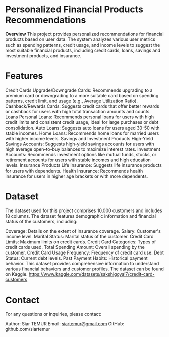 # Personalized Financial Products Recommendations
**Overview**
This project provides personalized recommendations for financial products based on user data. The system analyzes various user metrics such as spending patterns, credit usage, and income levels to suggest the most suitable financial products, including credit cards, loans, savings and investment products, and insurance.

# Features
Credit Cards
Upgrade/Downgrade Cards: Recommends upgrading to a premium card or downgrading to a more suitable card based on spending patterns, credit limit, and usage (e.g., Average Utilization Ratio).
Cashback/Rewards Cards: Suggests credit cards that offer better rewards or cashback for users with high total transaction amounts and counts.
Loans
Personal Loans: Recommends personal loans for users with high credit limits and consistent credit usage, ideal for large purchases or debt consolidation.
Auto Loans: Suggests auto loans for users aged 30-50 with stable incomes.
Home Loans: Recommends home loans for married users with higher income levels.
Savings and Investment Products
High-Yield Savings Accounts: Suggests high-yield savings accounts for users with high average open-to-buy balances to maximize interest rates.
Investment Accounts: Recommends investment options like mutual funds, stocks, or retirement accounts for users with stable incomes and high education levels.
Insurance Products
Life Insurance: Suggests life insurance products for users with dependents.
Health Insurance: Recommends health insurance for users in higher age brackets or with more dependents.
# Dataset

The dataset used for this project comprises 10,000 customers and includes 18 columns. The dataset features demographic information and financial status of the customers, including:

Coverage: Details on the extent of insurance coverage.
Salary: Customer's income level.
Marital Status: Marital status of the customer.
Credit Card Limits: Maximum limits on credit cards.
Credit Card Categories: Types of credit cards used.
Total Spending Amount: Overall spending by the customer.
Credit Card Usage Frequency: Frequency of credit card use.
Debt Status: Current debt levels.
Past Payment Habits: Historical payment behavior.
This dataset provides comprehensive information to understand various financial behaviors and customer profiles. The dataset can be found on Kaggle. https://www.kaggle.com/datasets/sakshigoyal7/credit-card-customers

# Contact
For any questions or inquiries, please contact:

Author: Siar TEMUR
Email: siartemur@gmail.com
GitHub: github.com/siartemur
